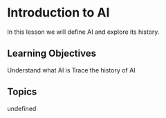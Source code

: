 # Introduction to AI

In this lesson we will define AI and explore its history.

## Learning Objectives
Understand what AI is
Trace the history of AI

## Topics
undefined
